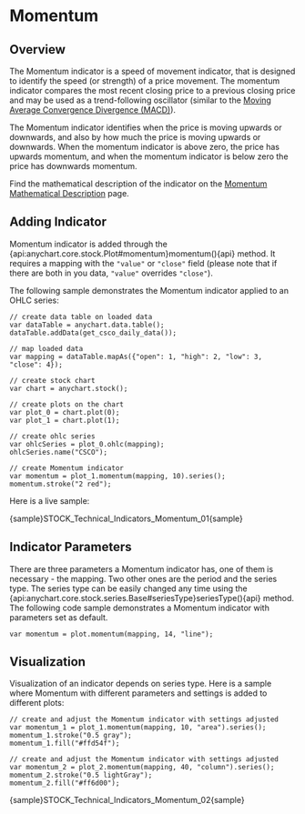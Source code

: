 # Momentum

## Overview

The Momentum indicator is a speed of movement indicator, that is designed to identify the speed (or strength) of a price movement. The momentum indicator compares the most recent closing price to a previous closing price and may be used as a trend-following oscillator (similar to the [Moving Average Convergence Divergence (MACD)](Moving_Average_Convergence_Divergence_\(MACD\))).

The Momentum indicator identifies when the price is moving upwards or downwards, and also by how much the price is moving upwards or downwards. When the momentum indicator is above zero, the price has upwards momentum, and when the momentum indicator is below zero the price has downwards momentum.

Find the mathematical description of the indicator on the [Momentum Mathematical Description](Mathematical_Description#momentum) page.

## Adding Indicator

Momentum indicator is added through the {api:anychart.core.stock.Plot#momentum}momentum(){api} method. It requires a mapping with the `"value"` or `"close"` field (please note that if there are both in you data, `"value"` overrides `"close"`).

The following sample demonstrates the Momentum indicator applied to an OHLC series:

```
// create data table on loaded data
var dataTable = anychart.data.table();
dataTable.addData(get_csco_daily_data());

// map loaded data
var mapping = dataTable.mapAs({"open": 1, "high": 2, "low": 3, "close": 4});

// create stock chart
var chart = anychart.stock();

// create plots on the chart
var plot_0 = chart.plot(0);
var plot_1 = chart.plot(1);

// create ohlc series
var ohlcSeries = plot_0.ohlc(mapping);
ohlcSeries.name("CSCO");

// create Momentum indicator
var momentum = plot_1.momentum(mapping, 10).series();
momentum.stroke("2 red");
```

Here is a live sample:

{sample}STOCK\_Technical\_Indicators\_Momentum\_01{sample}

## Indicator Parameters

There are three parameters a Momentum indicator has, one of them is necessary - the mapping. Two other ones are the period and the series type. The series type can be easily changed any time using the {api:anychart.core.stock.series.Base#seriesType}seriesType(){api} method. The following code sample demonstrates a Momentum indicator with parameters set as default.

```
var momentum = plot.momentum(mapping, 14, "line");
```

## Visualization

Visualization of an indicator depends on series type. Here is a sample where Momentum with different parameters and settings is added to different plots:

```
// create and adjust the Momentum indicator with settings adjusted
var momentum_1 = plot_1.momentum(mapping, 10, "area").series();
momentum_1.stroke("0.5 gray");
momentum_1.fill("#ffd54f");

// create and adjust the Momentum indicator with settings adjusted
var momentum_2 = plot_2.momentum(mapping, 40, "column").series();
momentum_2.stroke("0.5 lightGray");
momentum_2.fill("#ff6d00");
```

{sample}STOCK\_Technical\_Indicators\_Momentum\_02{sample}